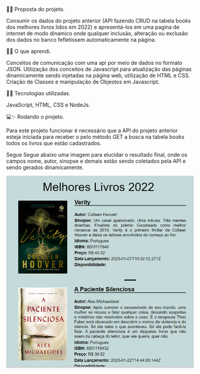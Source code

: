 🚀✨ Proposta do projeto.

Consumir os dados do projeto anterior (API fazendo CRUD na tabela books dos melhores livros lidos em 2022) e apresentá-los em uma pagina de internet de modo dinamico onde qualquer inclusão, alteração ou exclusão dos dados no banco fefletissem automaticamente na página.


🧠✨ O que aprendi.

Conceitos de comunicação com uma api por meio de dados no formato JSON. Utilização dos conceitos de Javascript para atualização das páginas dinamicamente sendo injetadas na página web, utilização de HTML e CSS. Criação de Classes e manipulação de Objestos em Javascript.


🔧✨ Tecnologias utilizadas.

JavaScript, HTML, CSS e NodeJs.


💻✨ Rodando o projeto.

Para este projeto funcionar é necessário que a API do projeto anterior esteja iniciada para receber o pelo método GET a busca na tabela books todos os livros que estão cadastrados.
 
Segue Segue abaixo uma imagem para elucidar o resultado final, onde os campos nome, autor, sinopse e demais estão sendo coletados pela API e sendo gerados dinamicamente.

![alt text](assets/images/Readme/Pagina_inicial.png)


